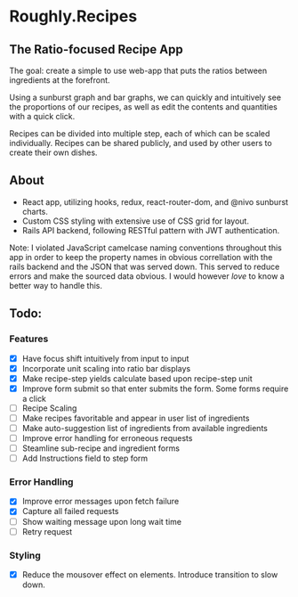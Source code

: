 # Roughly.Recipes

## The Ratio-focused Recipe App

The goal: create a simple to use web-app that puts the ratios between ingredients at the forefront.

Using a sunburst graph and bar graphs, we can quickly and intuitively see the proportions of our recipes, as well as edit the contents and quantities with a quick click.

Recipes can be divided into multiple step, each of which can be scaled individually.
Recipes can be shared publicly, and used by other users to create their own dishes.

## About
* React app, utilizing hooks, redux, react-router-dom, and @nivo sunburst charts.
* Custom CSS styling with extensive use of CSS grid for layout.
* Rails API backend, following RESTful pattern with JWT authentication.

Note: I violated JavaScript camelcase naming conventions throughout this app in order to keep the property names in obvious correllation with the rails backend and the JSON that was served down. This served to reduce errors and make the sourced data obvious. I would however *love* to know a better way to handle this.

## Todo:

### Features
- [x] Have focus shift intuitively from input to input
- [x] Incorporate unit scaling into ratio bar displays
- [x] Make recipe-step yields calculate based upon recipe-step unit
- [x] Improve form submit so that enter submits the form. Some forms require a click
- [ ] Recipe Scaling 
- [ ] Make recipes favoritable and appear in user list of ingredients
- [ ] Make auto-suggestion list of ingredients from available ingredients
- [ ] Improve error handling for erroneous requests
- [ ] Steamline sub-recipe and ingredient forms
- [ ] Add Instructions field to step form

### Error Handling
- [x] Improve error messages upon fetch failure
- [x] Capture all failed requests
- [ ] Show waiting message upon long wait time
- [ ] Retry request

### Styling
- [x] Reduce the mousover effect on elements. Introduce transition to slow down.